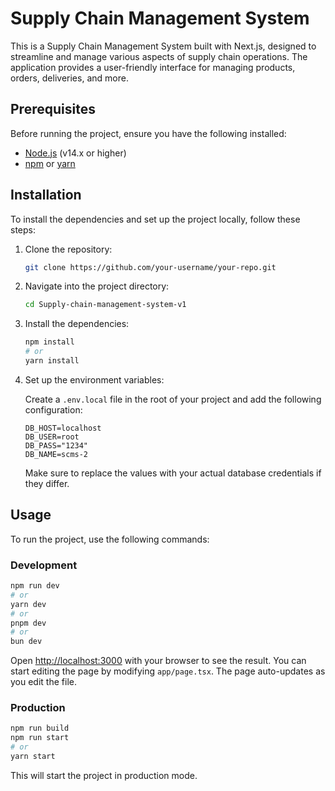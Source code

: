 # Supply Chain Management System

This is a Supply Chain Management System built with Next.js, designed to streamline and manage various aspects of supply chain operations. The application provides a user-friendly interface for managing products, orders, deliveries, and more.

## Prerequisites

Before running the project, ensure you have the following installed:

- [Node.js](https://nodejs.org/) (v14.x or higher)
- [npm](https://www.npmjs.com/) or [yarn](https://yarnpkg.com/)

## Installation

To install the dependencies and set up the project locally, follow these steps:

1. Clone the repository:

   ```bash
   git clone https://github.com/your-username/your-repo.git
   ```

2. Navigate into the project directory:

   ```bash
   cd Supply-chain-management-system-v1
   ```

3. Install the dependencies:

   ```bash
   npm install
   # or
   yarn install
   ```

4. Set up the environment variables:

   Create a `.env.local` file in the root of your project and add the following configuration:

   ```env
   DB_HOST=localhost
   DB_USER=root
   DB_PASS="1234"
   DB_NAME=scms-2
   ```

   Make sure to replace the values with your actual database credentials if they differ.

## Usage

To run the project, use the following commands:

### Development

```bash
npm run dev
# or
yarn dev
# or 
pnpm dev
# or 
bun dev
```

Open [http://localhost:3000](http://localhost:3000) with your browser to see the result. You can start editing the page by modifying `app/page.tsx`. The page auto-updates as you edit the file.

### Production

```bash
npm run build
npm run start
# or 
yarn start
```

This will start the project in production mode.
